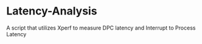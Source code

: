 # Latency-Analysis
A script that utilizes Xperf to measure DPC latency and Interrupt to Process Latency
